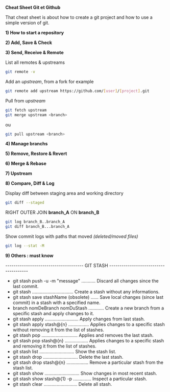 **Cheat Sheet Git et Github**

That cheat sheet is about how to create a git project and how to use a simple version of git.

**1) How to start a repository**

**2) Add, Save & Check**

**3) Send, Receive & Remote**

List all remotes & upstreams
```bash
git remote -v
```

Add an *upstream*, from a fork for example
```bash
git remote add upstream https://github.com/[user]/[project].git
```

Pull from *upstream*
```bash
git fetch upstream
git merge upstream <branch>
```
ou
```bash
git pull upstream <branch>
```

**4) Manage branchs**

**5) Remove, Restore & Revert**

**6) Merge & Rebase**

**7) Upstream**

**8) Compare, Diff & Log**

Display diff between staging area and working directory
```bash
git diff --staged
```

RIGHT OUTER JOIN **branch_A** ON **branch_B**
```bash
git log branch_B..branch_A
git diff branch_B...branch_A
```

Show commit logs with paths that moved *(deleted/moved files)*
```bash
git log --stat -M
```

**9) Others : must know**


-------------------------------------- GIT STASH --------------------------------------

- git stash push -u -m "message" ........... Discard all changes since the last commit.
- git stash ................................ Create a stash without any informations.
- git stash save stashName (obsolete) ...... Save local changes (since last commit) in a stash with a specified name.
- branch nomDeBranch nomDuStash ............ Create a new branch from a specific stash and apply changes to it.
- git stash apply .......................... Apply changes from last stash.
- git stash apply stash@{n} ................ Applies changes to a specific stash without removing it from the list of stashes.
- git stash pop ............................ Applies and removes the last stash.
- git stash pop stash@{n} .................. Applies changes to a specific stash and removing it from the list of stashes.
- git stash list ........................... Show the stash list.
- git stash drop ........................... Delete the last stash.
- git stash drop stash@{n} ................. Remove a particular stash from the stash list.
- git stash show ........................... Show changes in most recent stash.
- git stash show stash@{1} -p .............. Inspect a particular stash.
- git stash clear .......................... Delete all stash.
